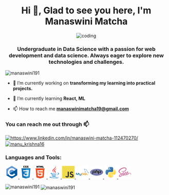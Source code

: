 <h1 align="center">Hi 👋, Glad to see you here, I'm Manaswini Matcha</h1>
<p align="center">
  <img alt="coding" width="200" src="https://user-images.githubusercontent.com/59734313/157189039-c09b3e38-9f42-42c0-ab54-14f1574190a7.gif">
</p>
<h3 align="center">Undergraduate in Data Science with a passion for web development and data science. Always eager to explore new technologies and challenges.</h3>
<p align="left"> <img src="https://komarev.com/ghpvc/?username=manaswini191&label=Profile%20views&color=0e75b6&style=flat" alt="manaswini191" /> </p>

- 🔭 I’m currently working on **transforming my learning into practical projects.**

- 🌱 I’m currently learning **React, ML**

- 📫 How to reach me **manaswinimatcha19@gmail.com**

<h3 align="left">You can reach me out through 📫</h3>
<p align="left">
<a href="https://linkedin.com/in/https://www.linkedin.com/in/manaswini-matcha-112470270/" target="blank"><img align="center" src="https://raw.githubusercontent.com/rahuldkjain/github-profile-readme-generator/master/src/images/icons/Social/linked-in-alt.svg" alt="https://www.linkedin.com/in/manaswini-matcha-112470270/" height="30" width="40" /></a>
<a href="https://instagram.com/manu_krishna16" target="blank"><img align="center" src="https://raw.githubusercontent.com/rahuldkjain/github-profile-readme-generator/master/src/images/icons/Social/instagram.svg" alt="manu_krishna16" height="30" width="40" /></a>
</p>

<h3 align="left">Languages and Tools:</h3>
<p align="left"> <a href="https://www.cprogramming.com/" target="_blank" rel="noreferrer"> <img src="https://raw.githubusercontent.com/devicons/devicon/master/icons/c/c-original.svg" alt="c" width="40" height="40"/> </a> <a href="https://www.w3schools.com/css/" target="_blank" rel="noreferrer"> <img src="https://raw.githubusercontent.com/devicons/devicon/master/icons/css3/css3-original-wordmark.svg" alt="css3" width="40" height="40"/> </a> <a href="https://www.w3.org/html/" target="_blank" rel="noreferrer"> <img src="https://raw.githubusercontent.com/devicons/devicon/master/icons/html5/html5-original-wordmark.svg" alt="html5" width="40" height="40"/> </a> <a href="https://www.java.com" target="_blank" rel="noreferrer"> <img src="https://raw.githubusercontent.com/devicons/devicon/master/icons/java/java-original.svg" alt="java" width="40" height="40"/> </a> <a href="https://developer.mozilla.org/en-US/docs/Web/JavaScript" target="_blank" rel="noreferrer"> <img src="https://raw.githubusercontent.com/devicons/devicon/master/icons/javascript/javascript-original.svg" alt="javascript" width="40" height="40"/> </a> <a href="https://www.mysql.com/" target="_blank" rel="noreferrer"> <img src="https://raw.githubusercontent.com/devicons/devicon/master/icons/mysql/mysql-original-wordmark.svg" alt="mysql" width="40" height="40"/> </a> <a href="https://www.php.net" target="_blank" rel="noreferrer"> <img src="https://raw.githubusercontent.com/devicons/devicon/master/icons/php/php-original.svg" alt="php" width="40" height="40"/> </a> <a href="https://www.python.org" target="_blank" rel="noreferrer"> <img src="https://raw.githubusercontent.com/devicons/devicon/master/icons/python/python-original.svg" alt="python" width="40" height="40"/> </a> <a href="https://sass-lang.com" target="_blank" rel="noreferrer"> <img src="https://raw.githubusercontent.com/devicons/devicon/master/icons/sass/sass-original.svg" alt="sass" width="40" height="40"/> </a> </p>

<p><img align="left" src="https://github-readme-stats.vercel.app/api/top-langs?username=manaswini191&show_icons=true&locale=en&layout=compact" alt="manaswini191" /></p>

<p>&nbsp;<img align="center" src="https://github-readme-stats.vercel.app/api?username=manaswini191&show_icons=true&locale=en" alt="manaswini191" /></p>
